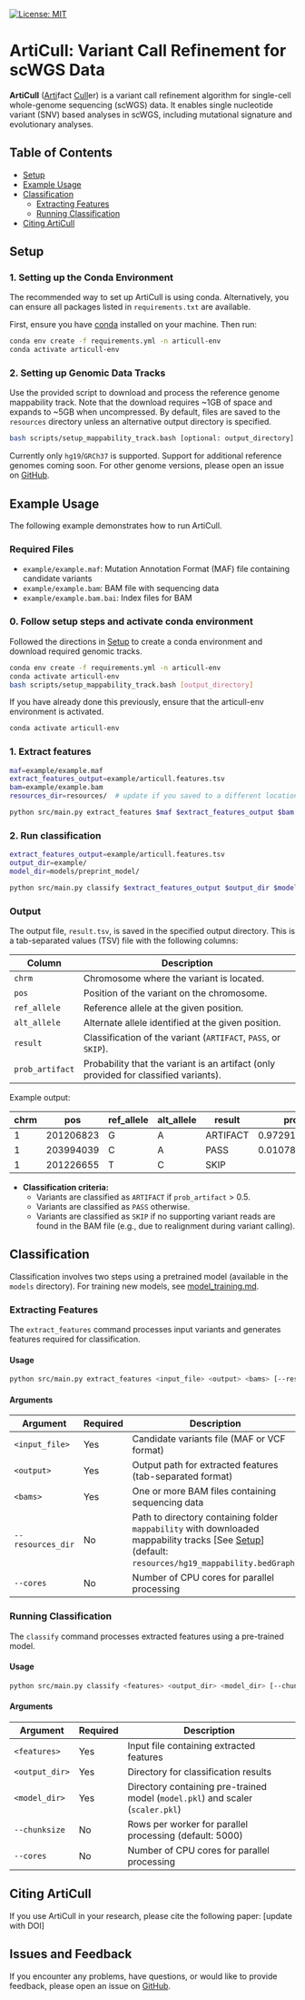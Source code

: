  [![License: MIT](https://img.shields.io/badge/License-MIT-yellow.svg)](https://opensource.org/licenses/MIT)

# ArtiCull: Variant Call Refinement for scWGS Data

**ArtiCull** (<ins>Arti</ins>fact <ins>Cull</ins>er) is a variant call refinement algorithm for single-cell whole-genome sequencing (scWGS) data. It enables single nucleotide variant (SNV) based analyses in scWGS, including mutational signature and evolutionary analyses.

## Table of Contents

- [Setup](#setup)
- [Example Usage](#example-usage)
- [Classification](#classification)
  - [Extracting Features](#extracting-features)
  - [Running Classification](#running-classification)
- [Citing ArtiCull](#citing-articull)

## Setup

### 1. Setting up the Conda Environment

The recommended way to set up ArtiCull is using conda. Alternatively, you can ensure all packages listed in `requirements.txt` are available.

First, ensure you have [conda](https://docs.conda.io/en/latest/) installed on your machine. Then run:

```bash
conda env create -f requirements.yml -n articull-env
conda activate articull-env
```

### 2. Setting up Genomic Data Tracks

Use the provided script to download and process the reference genome mappability track. Note that the download requires ~1GB of space and expands to ~5GB when uncompressed.
By default, files are saved to the `resources` directory unless an alternative output directory is specified.

```bash
bash scripts/setup_mappability_track.bash [optional: output_directory]
```

Currently only `hg19`/`GRCh37` is supported. Support for additional reference genomes coming soon. For other genome versions, please open an issue on [GitHub](https://github.com/shahcompbio/ArtiCull/issues).



## Example Usage

The following example demonstrates how to run ArtiCull. 

### Required Files

- `example/example.maf`: Mutation Annotation Format (MAF) file containing candidate variants
- `example/example.bam`: BAM file with sequencing data
- `example/example.bam.bai`: Index files for BAM

### 0. Follow setup steps and activate conda environment

Followed the directions in [Setup](#setup) to create a conda environment and download required genomic tracks. 

```bash
conda env create -f requirements.yml -n articull-env
conda activate articull-env
bash scripts/setup_mappability_track.bash [output_directory]
```

If you have already done this previously, ensure that the articull-env environment is activated. 

```bash
conda activate articull-env
```

### 1. Extract features

```bash
maf=example/example.maf
extract_features_output=example/articull.features.tsv
bam=example/example.bam
resources_dir=resources/  # update if you saved to a different location during setup

python src/main.py extract_features $maf $extract_features_output $bam --resources_dir $resources_dir --cores 8 
```

### 2. Run classification

```bash
extract_features_output=example/articull.features.tsv
output_dir=example/
model_dir=models/preprint_model/

python src/main.py classify $extract_features_output $output_dir $model_dir
```

### Output

The output file, `result.tsv`, is saved in the specified output directory. This is a tab-separated values (TSV) file with the following columns:

| **Column**       | **Description**                                                                      |
|-----------------|------------------------------------------------------------------------------------|
| `chrm`          | Chromosome where the variant is located.                                           |
| `pos`           | Position of the variant on the chromosome.                                         |
| `ref_allele`    | Reference allele at the given position.                                            |
| `alt_allele`    | Alternate allele identified at the given position.                                 |
| `result`        | Classification of the variant (`ARTIFACT`, `PASS`, or `SKIP`).                    |
| `prob_artifact` | Probability that the variant is an artifact (only provided for classified variants). |

Example output:

| **chrm** | **pos**       | **ref_allele** | **alt_allele** | **result** | **prob_artifact**          |
|----------|---------------|----------------|----------------|------------|----------------------------|
| 1        | 201206823     | G              | A              | ARTIFACT   | 0.9729175263160109         |
| 1        | 203994039     | C              | A              | PASS       | 0.01078797299659806        |
| 1        | 201226655     | T              | C              | SKIP       |                            |

- **Classification criteria:**
  - Variants are classified as `ARTIFACT` if `prob_artifact` > 0.5.
  - Variants are classified as `PASS` otherwise.
  - Variants are classified as `SKIP` if no supporting variant reads are found in the BAM file (e.g., due to realignment during variant calling).

## Classification

Classification involves two steps using a pretrained model (available in the `models` directory). For training new models, see [model_training.md](doc/model_training.md).

### Extracting Features

The `extract_features` command processes input variants and generates features required for classification.

#### Usage

```bash
python src/main.py extract_features <input_file> <output> <bams> [--resources_dir <path>] [--cores <ncores>]
```

#### Arguments

| Argument | Required | Description |
|----------|----------|-------------|
| `<input_file>` | Yes | Candidate variants file (MAF or VCF format) |
| `<output>` | Yes | Output path for extracted features (tab-separated format) |
| `<bams>` | Yes | One or more BAM files containing sequencing data |
| `--resources_dir` | No | Path to directory containing folder `mappability`  with downloaded mappability tracks [See [Setup](#setup)] (default: `resources/hg19_mappability.bedGraph`) |
| `--cores` | No | Number of CPU cores for parallel processing |

### Running Classification

The `classify` command processes extracted features using a pre-trained model.

#### Usage

```bash
python src/main.py classify <features> <output_dir> <model_dir> [--chunksize <n>] [--cores <ncores>]
```

#### Arguments

| Argument | Required | Description |
|----------|----------|-------------|
| `<features>` | Yes | Input file containing extracted features |
| `<output_dir>` | Yes | Directory for classification results |
| `<model_dir>` | Yes | Directory containing pre-trained model (`model.pkl`) and scaler (`scaler.pkl`) |
| `--chunksize` | No | Rows per worker for parallel processing (default: 5000) |
| `--cores` | No | Number of CPU cores for parallel processing |

## Citing ArtiCull

If you use ArtiCull in your research, please cite the following paper: [update with DOI]

## Issues and Feedback

If you encounter any problems, have questions, or would like to provide feedback, please open an issue on [GitHub](https://github.com/shahcompbio/ArtiCull/issues).
